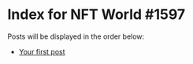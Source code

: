 # Index for NFT World #1597
Posts will be displayed in the order below:

- [Your first post](./001-first.md)

